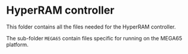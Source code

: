 # HyperRAM controller

This folder contains all the files needed for the HyperRAM controller.

The sub-folder `MEGA65` contain files specific for running on the MEGA65 platform.

